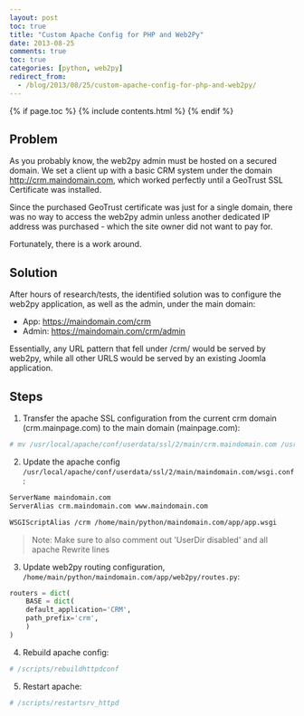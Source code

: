 ```yaml
---
layout: post
toc: true
title: "Custom Apache Config for PHP and Web2Py"
date: 2013-08-25
comments: true
toc: true
categories: [python, web2py]
redirect_from:
  - /blog/2013/08/25/custom-apache-config-for-php-and-web2py/
---
```


{% if page.toc %}
{% include contents.html %}
{% endif %}

## Problem

As you probably know, the web2py admin must be hosted on a secured domain. We set a client up with a basic CRM system under the domain http://crm.maindomain.com, which worked perfectly until a GeoTrust SSL Certificate was installed.

Since the purchased GeoTrust certificate was just for a single domain, there was no way to access the web2py admin unless another dedicated IP address was purchased - which the site owner did not want to pay for.

Fortunately, there is a work around.

## Solution

After hours of research/tests, the identified solution was to configure the web2py application, as well as the admin, under the main domain:

- App: https://maindomain.com/crm
- Admin: https://maindomain.com/crm/admin

Essentially, any URL pattern that fell under /crm/ would be served by web2py, while all other URLS would be served by an existing Joomla application.


## Steps

1. Transfer the apache SSL configuration from the current crm domain (crm.mainpage.com) to the main domain (mainpage.com):

``` sh
# mv /usr/local/apache/conf/userdata/ssl/2/main/crm.maindomain.com /usr/local/apache/conf/userdata/ssl/2/main/maindomain.com
```

2. Update the apache config `/usr/local/apache/conf/userdata/ssl/2/main/maindomain.com/wsgi.conf`:

``` sh
ServerName maindomain.com
ServerAlias crm.maindomain.com www.maindomain.com

WSGIScriptAlias /crm /home/main/python/maindomain.com/app/app.wsgi
```

> Note: Make sure to also comment out 'UserDir disabled' and all apache Rewrite lines

3. Update web2py routing configuration, `/home/main/python/maindomain.com/app/web2py/routes.py`:

``` python
routers = dict(
    BASE = dict(
    default_application='CRM',
    path_prefix='crm',
    )
)
```

 4. Rebuild apache config:

``` sh
# /scripts/rebuildhttpdconf
```

5. Restart apache:

``` sh
# /scripts/restartsrv_httpd
```
